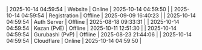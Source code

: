| 2025-10-14 04:59:54 | Website | Online | 2025-10-14 04:59:50 |
| 2025-10-14 04:59:54 | Registration | Offline | 2025-09-09 16:40:23 |
| 2025-10-14 04:59:54 | Auth Server | Offline | 2025-08-18 09:33:31 |
| 2025-10-14 04:59:54 | Kezan (PvE) | Offline | 2025-10-11 12:51:30 |
| 2025-10-14 04:59:54 | Gurubashi (PvP) | Offline | 2025-08-23 21:44:06 |
| 2025-10-14 04:59:54 | Cloudflare | Online | 2025-10-14 04:59:50 |
